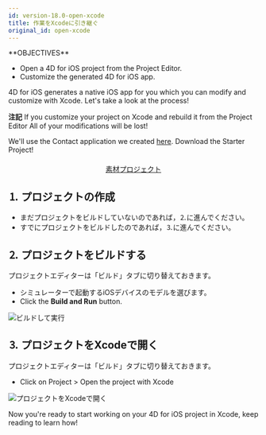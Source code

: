 ```yaml
---
id: version-18.0-open-xcode
title: 作業をXcodeに引き継ぐ
original_id: open-xcode
---
```


<div markdown="1" class = "objectives">
**OBJECTIVES**

* Open a 4D for iOS project from the Project Editor.
* Customize the generated 4D for iOS app.</div>

4D for iOS generates a native iOS app for you which you can modify and customize with Xcode. Let's take a look at the process!<div markdown="1" class = "tips">
**注記**
If you customize your project on Xcode and rebuild it from the Project Editor All of your modifications will be lost!</div>

We'll use the Contact application we created [here](contact-app.html). Download the Starter Project!

<div markdown="1" style="text-align: center; margin-top: 20px">
<a class="button"
href="../assets/en/customize-with-xcode/ContactStarter.zip">素材プロジェクト</a>
</div>

## ⒈ プロジェクトの作成

* まだプロジェクトをビルドしていないのであれば，⒉に進んでください。
* すでにプロジェクトをビルドしたのであれば，⒊に進んでください。

## ⒉ プロジェクトをビルドする

プロジェクトエディターは「ビルド」タブに切り替えておきます。

* シミュレーターで起動するiOSデバイスのモデルを選びます。
* Click the **Build and Run** button.

![ビルドして実行](assets/en/customize-with-xcode/build-and-run-4D-for-iOS.png)

## ⒊ プロジェクトをXcodeで開く

プロジェクトエディターは「ビルド」タブに切り替えておきます。

* Click on Project > Open the project with Xcode

![プロジェクトをXcodeで開く](assets/en/customize-with-xcode/Open-your-project-Xcode-4D-for-iOS.png)

Now you're ready to start working on your 4D for iOS project in Xcode, keep reading to learn how!